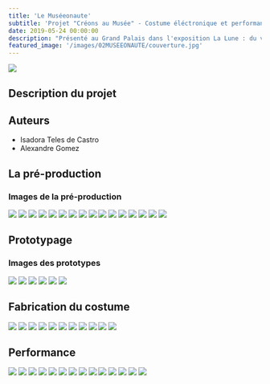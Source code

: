 ```yaml
---
title: 'Le Muséeonaute'
subtitle: 'Projet "Créons au Musée" - Costume éléctronique et performance au Grand Palais (2019)'
date: 2019-05-24 00:00:00
description: "Présenté au Grand Palais dans l'exposition La Lune : du voyage réel aux voyages imaginaires"
featured_image: '/images/02MUSEEONAUTE/couverture.jpg'
---
```


![](/images/02MUSEEONAUTE/couverture.jpg)

## Description du projet

## Auteurs
- Isadora Teles de Castro
- Alexandre Gomez

## La pré-production

### Images de la pré-production
<div class="gallery" data-columns="4">
	<img src="/images/02MUSEEONAUTE/galerie01/01.jpg">
	<img src="/images/02MUSEEONAUTE/galerie01/02.png">
	<img src="/images/02MUSEEONAUTE/galerie01/03.jpg">
	<img src="/images/02MUSEEONAUTE/galerie01/04.jpg">
	<img src="/images/02MUSEEONAUTE/galerie01/05.jpg">
	<img src="/images/02MUSEEONAUTE/galerie01/06.jpg">
	<img src="/images/02MUSEEONAUTE/galerie01/07.png">
	<img src="/images/02MUSEEONAUTE/galerie01/08.png">
	<img src="/images/02MUSEEONAUTE/galerie01/09.png">
	<img src="/images/02MUSEEONAUTE/galerie01/10.jpg">
	<img src="/images/02MUSEEONAUTE/galerie01/11.jpg">
	<img src="/images/02MUSEEONAUTE/galerie01/12.png">
	<img src="/images/02MUSEEONAUTE/galerie01/13.png">
	<img src="/images/02MUSEEONAUTE/galerie01/14.png">
	<img src="/images/02MUSEEONAUTE/galerie01/15.png">
	<img src="/images/02MUSEEONAUTE/galerie01/16.jpg">
</div>

## Prototypage

### Images des prototypes
<div class="gallery" data-columns="4">
	<img src="/images/02MUSEEONAUTE/galerie02/01.gif">
	<img src="/images/02MUSEEONAUTE/galerie02/02.gif">
	<img src="/images/02MUSEEONAUTE/galerie02/03.gif">
	<img src="/images/02MUSEEONAUTE/galerie02/04.gif">
	<img src="/images/02MUSEEONAUTE/galerie02/05.png">
	<img src="/images/02MUSEEONAUTE/galerie02/06.jpg">	
</div>

## Fabrication du costume
<div class="gallery" data-columns="4">
	<img src="/images/02MUSEEONAUTE/galerie03/01.jpg">
	<img src="/images/02MUSEEONAUTE/galerie03/02.jpg">
	<img src="/images/02MUSEEONAUTE/galerie03/03.jpg">
	<img src="/images/02MUSEEONAUTE/galerie03/04.jpg">
	<img src="/images/02MUSEEONAUTE/galerie03/05.jpg">
	<img src="/images/02MUSEEONAUTE/galerie03/08.jpg">
	<img src="/images/02MUSEEONAUTE/galerie03/09.jpg">
	<img src="/images/02MUSEEONAUTE/galerie03/10.jpg">
	<img src="/images/02MUSEEONAUTE/galerie03/11.gif">
	<img src="/images/02MUSEEONAUTE/galerie03/12.gif">
	<img src="/images/02MUSEEONAUTE/galerie03/13.gif">
</div>


## Performance
<div class="gallery" data-columns="4">
	<img src="/images/02MUSEEONAUTE/galerie04/01.jpg">
	<img src="/images/02MUSEEONAUTE/galerie04/02.jpg">
	<img src="/images/02MUSEEONAUTE/galerie04/03.jpg">
	<img src="/images/02MUSEEONAUTE/galerie04/04.jpg">
	<img src="/images/02MUSEEONAUTE/galerie04/05.jpg">
	<img src="/images/02MUSEEONAUTE/galerie04/06.jpg">
	<img src="/images/02MUSEEONAUTE/galerie04/07.jpg">
	<img src="/images/02MUSEEONAUTE/galerie04/08.jpg">
	<img src="/images/02MUSEEONAUTE/galerie04/09.jpg">
	<img src="/images/02MUSEEONAUTE/galerie04/10.jpg">
	<img src="/images/02MUSEEONAUTE/galerie04/11.jpg">
	<img src="/images/02MUSEEONAUTE/galerie04/12.jpg">
	<img src="/images/02MUSEEONAUTE/galerie04/13.jpg">
	<img src="/images/02MUSEEONAUTE/galerie04/14.gif">
</div>
